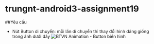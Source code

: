 # trungnt-android3-assignment19

##Yêu cầu
+ Nút Button di chuyển: mỗi lần di chuyển thì thay đổi hình dáng giống trong ảnh dưới đây
![BTVN Animation - Button biến hình](http://i477.photobucket.com/albums/rr132/trungepu/BTVN-Button%20bien%20hinh%20va%20di%20chuyen_zpsmhjbyfeu.jpg)

